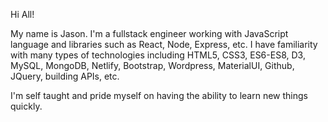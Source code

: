 Hi All!

My name is Jason. I'm a fullstack engineer working with JavaScript language and libraries such as React, Node, Express, etc. I have familiarity with many types of technologies including HTML5, CSS3, ES6-ES8, D3, MySQL, MongoDB, Netlify, Bootstrap, Wordpress, MaterialUI, Github, JQuery, building APIs, etc.

I'm self taught and pride myself on having the ability to learn new things quickly.


<!---
Tasups/Tasups is a ✨ special ✨ repository because its `README.md` (this file) appears on your GitHub profile.
You can click the Preview link to take a look at your changes.
--->
